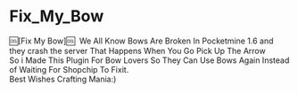 # Fix_My_Bow
:cool:[Fix My Bow]:cool: ​ 
We All Know Bows Are Broken In Pocketmine 1.6 and they crash the server 
That Happens When You Go Pick Up The Arrow  
So i Made This Plugin For Bow Lovers So  They Can Use Bows Again 
Instead of Waiting For Shopchip To Fixit.  
Best Wishes Crafting Mania:)

